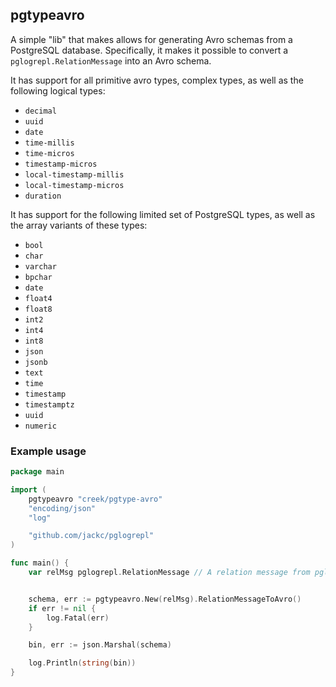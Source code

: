 ## pgtypeavro

A simple "lib" that makes allows for generating Avro schemas from a PostgreSQL
database. Specifically, it makes it possible to convert a
`pglogrepl.RelationMessage` into an Avro schema.

It has support for all primitive avro types, complex types, as well as the
following logical types:

* `decimal`
* `uuid`
* `date`
* `time-millis`
* `time-micros`
* `timestamp-micros`
* `local-timestamp-millis`
* `local-timestamp-micros`
* `duration`

It has support for the following limited set of PostgreSQL types, as well as the
array variants of these types:

* `bool`
* `char`
* `varchar`
* `bpchar`
* `date`
* `float4`
* `float8`
* `int2`
* `int4`
* `int8`
* `json`
* `jsonb`
* `text`
* `time`
* `timestamp`
* `timestamptz`
* `uuid`
* `numeric`

### Example usage

```go
package main

import (
	pgtypeavro "creek/pgtype-avro"
	"encoding/json"
	"log"

	"github.com/jackc/pglogrepl"
)

func main() {
	var relMsg pglogrepl.RelationMessage // A relation message from pglogrepl


	schema, err := pgtypeavro.New(relMsg).RelationMessageToAvro()
	if err != nil {
		log.Fatal(err)
	}

	bin, err := json.Marshal(schema)

	log.Println(string(bin))
}
```
